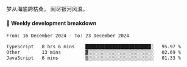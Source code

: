 梦从海底跨枯桑。
阅尽银河风浪。


#### 📝 Weekly development breakdown

<!--START_SECTION:waka-->

```txt
From: 16 December 2024 - To: 23 December 2024

TypeScript   8 hrs 6 mins    ████████████████████████░   95.97 %
Other        13 mins         ▓░░░░░░░░░░░░░░░░░░░░░░░░   02.69 %
JavaScript   6 mins          ▒░░░░░░░░░░░░░░░░░░░░░░░░   01.33 %
```

<!--END_SECTION:waka-->



